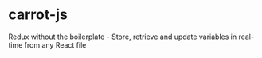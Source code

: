 # carrot-js
Redux without the boilerplate - Store, retrieve and update variables in real-time from any React file

